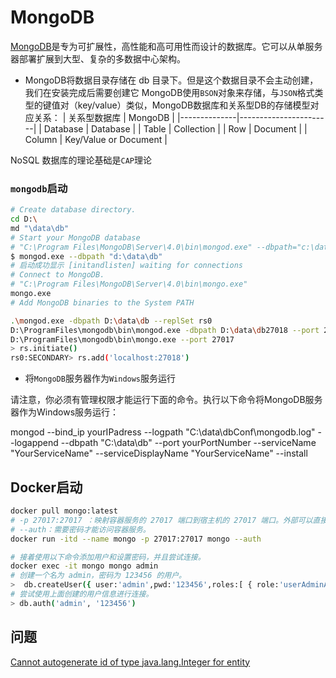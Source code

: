 # MongoDB
<!-- @author DHJT 2019-02-19 -->
[MongoDB](https://www.mongodb.com/zh)是专为可扩展性，高性能和高可用性而设计的数据库。它可以从单服务器部署扩展到大型、复杂的多数据中心架构。

- MongoDB将数据目录存储在 db 目录下。但是这个数据目录不会主动创建，我们在安装完成后需要创建它
MongoDB使用`BSON`对象来存储，与`JSON`格式类型的键值对（key/value）类似，MongoDB数据库和关系型DB的存储模型对应关系：
| 关系型数据库 |        MongoDB        |
|--------------|-----------------------|
| Database     | Database              |
| Table        | Collection            |
| Row          | Document              |
| Column       | Key/Value or Document |

NoSQL 数据库的理论基础是`CAP`理论

### `mongodb`启动
``` sh
# Create database directory.
cd D:\
md "\data\db"
# Start your MongoDB database
# "C:\Program Files\MongoDB\Server\4.0\bin\mongod.exe" --dbpath="c:\data\db"
$ mongod.exe --dbpath "d:\data\db"
# 启动成功显示 [initandlisten] waiting for connections
# Connect to MongoDB.
# "C:\Program Files\MongoDB\Server\4.0\bin\mongo.exe"
mongo.exe
# Add MongoDB binaries to the System PATH
```
```sh
.\mongod.exe -dbpath D:\data\db --replSet rs0
D:\ProgramFiles\mongodb\bin\mongod.exe -dbpath D:\data\db27018 --port 27018  --replSet rs0
D:\ProgramFiles\mongodb\bin\mongo.exe --port 27017
> rs.initiate()
rs0:SECONDARY> rs.add('localhost:27018')
```

- 将`MongoDB`服务器作为`Windows`服务运行

请注意，你必须有管理权限才能运行下面的命令。执行以下命令将MongoDB服务器作为Windows服务运行：

mongod --bind_ip yourIPadress --logpath "C:\data\dbConf\mongodb.log" --logappend --dbpath "C:\data\db" --port yourPortNumber --serviceName "YourServiceName" --serviceDisplayName "YourServiceName" --install

## Docker启动
```sh
docker pull mongo:latest
# -p 27017:27017 ：映射容器服务的 27017 端口到宿主机的 27017 端口。外部可以直接通过 宿主机 ip:27017 访问到 mongo 的服务。
# --auth：需要密码才能访问容器服务。
docker run -itd --name mongo -p 27017:27017 mongo --auth

# 接着使用以下命令添加用户和设置密码，并且尝试连接。
docker exec -it mongo mongo admin
# 创建一个名为 admin，密码为 123456 的用户。
>  db.createUser({ user:'admin',pwd:'123456',roles:[ { role:'userAdminAnyDatabase', db: 'admin'},"readWriteAnyDatabase"]});
# 尝试使用上面创建的用户信息进行连接。
> db.auth('admin', '123456')
```

## 问题
[Cannot autogenerate id of type java.lang.Integer for entity](https://blog.csdn.net/zhangvalue/article/details/89706138)

[1]: https://www.cnblogs.com/liuyanpeng/p/7735698.html 'MongoDB 安装和可视化工具'